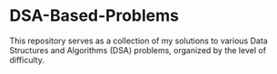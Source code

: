 # DSA-Based-Problems
This repository serves as a collection of my solutions to various  Data Structures and Algorithms (DSA) problems, organized by the level of difficulty. 
